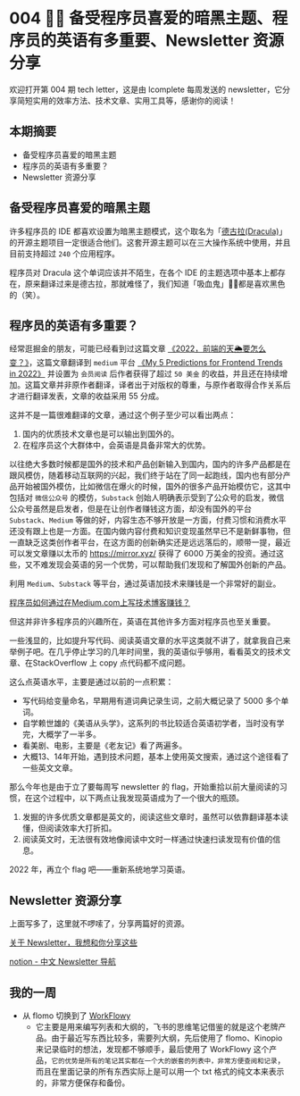 # 004 🧛‍♂ 备受程序员喜爱的暗黑主题、程序员的英语有多重要、Newsletter 资源分享

欢迎打开第 004 期 tech letter，这是由 lcomplete 每周发送的 newsletter，它分享简短实用的效率方法、技术文章、实用工具等，感谢你的阅读！

## **本期摘要**

- 备受程序员喜爱的暗黑主题
- 程序员的英语有多重要？
- Newsletter 资源分享

## 备受程序员喜爱的暗黑主题

许多程序员的 IDE 都喜欢设置为暗黑主题模式，这个取名为「[德古拉(Dracula)](https://draculatheme.com/)」的开源主题项目一定很适合他们。这套开源主题可以在三大操作系统中使用，并且目前支持超过 `240` 个应用程序。

程序员对 Dracula 这个单词应该并不陌生，在各个 IDE 的主题选项中基本上都存在，原来翻译过来是德古拉，那就难怪了，我们知道「吸血鬼」🧛‍♂都是喜欢黑色的（笑）。

## 程序员的英语有多重要？

经常逛掘金的朋友，可能已经看到过这篇文章 [《2022，前端的天🌦️要怎么变？》](https://juejin.cn/post/7056431876688314399)，这篇文章翻译到 `medium` 平台 [《My 5 Predictions for Frontend Trends in 2022》](https://medium.com/frontend-canteen/my-5-predictions-for-frontend-trends-in-2022-4cabd3cc66e4) 并设置为 `会员阅读` 后作者获得了超过 `50 美金` 的收益，并且还在持续增加。这篇文章并非原作者翻译，译者出于对版权的尊重，与原作者取得合作关系后才进行翻译发表，文章的收益采用 55 分成。

这并不是一篇很难翻译的文章，通过这个例子至少可以看出两点：

1. 国内的优质技术文章也是可以输出到国外的。
2. 在程序员这个大群体中，会英语是具备非常大的优势。

以往绝大多数时候都是国外的技术和产品创新输入到国内，国内的许多产品都是在跟风模仿，随着移动互联网的兴起，我们终于站在了同一起跑线，国内也有部分产品开始被国外模仿，比如微信在爆火的时候，国外的很多产品开始模仿它，这其中包括对 `微信公众号` 的模仿，`Substack` 创始人明确表示受到了公众号的启发，微信公众号虽然是启发者，但是在让创作者赚钱这方面，却没有国外的平台 `Substack`、`Medium` 等做的好，内容生态不够开放是一方面，付费习惯和消费水平还没有跟上也是一方面。在国内做内容付费和知识变现虽然早已不是新鲜事物，但一直缺乏这类创作者平台，在这方面的创新确实还是远远落后的，顺带一提，最近可以发文章赚以太币的 <https://mirror.xyz/> 获得了 6000 万美金的投资。通过这些，又不难发现会英语的另一个优势，可以帮助我们发现和了解国外创新的产品。

利用 `Medium`、`Substack` 等平台，通过英语加技术来赚钱是一个非常好的副业。

[程序员如何通过在Medium.com上写技术博客赚钱？](https://medium.com/%E5%86%99%E4%BD%9C%E4%B9%8B%E8%B7%AF/%E7%A8%8B%E5%BA%8F%E5%91%98%E5%A6%82%E4%BD%95%E5%9C%A8medium-com%E4%B8%8A%E9%80%9A%E8%BF%87%E5%86%99%E6%8A%80%E6%9C%AF%E5%8D%9A%E5%AE%A2%E8%B5%9A%E9%92%B1-6d47d82b03dd)

但这并非许多程序员的兴趣所在，英语在其他许多方面对程序员也至关重要。

一些浅显的，比如提升写代码、阅读英语文章的水平这类就不讲了，就拿我自己来举例子吧。在几乎停止学习的几年时间里，我的英语似乎够用，看看英文的技术文章、在StackOverflow 上 copy 点代码都不成问题。

这么点英语水平，主要是通过以前的一点积累：

- 写代码给变量命名，早期用有道词典记录生词，之前大概记录了 5000 多个单词。
- 自学赖世雄的《美语从头学》，这系列的书比较适合英语初学者，当时没有学完，大概学了一半多。
- 看美剧、电影，主要是《老友记》看了两遍多。
- 大概13、14年开始，遇到技术问题，基本上使用英文搜索，通过这个途径看了一些英文文章。

那么今年也是由于立了要每周写 newsletter 的 flag，开始重拾以前大量阅读的习惯，在这个过程中，以下两点让我发现英语成为了一个很大的瓶颈。

1. 发掘的许多优质文章都是英文的，阅读这些文章时，虽然可以依靠翻译基本读懂，但阅读效率大打折扣。
2. 阅读英文时，无法很有效地像阅读中文时一样通过快速扫读发现有价值的信息。

2022 年，再立个 flag 吧——重新系统地学习英语。

## Newsletter 资源分享

上面写多了，这里就不啰嗦了，分享两篇好的资源。

[关于 Newsletter，我想和你分享这些](https://sspai.com/post/65892)

[notion - 中文 Newsletter 导航](https://www.notion.so/kfang/Newsletter-68ee46c0a4574f659fb8a873ead438c6)

## 我的一周

- 从 flomo 切换到了 [WorkFlowy](https://workflowy.com/)
  - 它主要是用来编写列表和大纲的，飞书的思维笔记借鉴的就是这个老牌产品。由于最近写东西比较多，需要列大纲，先后使用了 flomo、Kinopio 来记录临时的想法，发现都不够顺手，最后使用了 WorkFlowy 这个产品，`它的优势是所有的笔记其实都在一个大的嵌套的列表中，非常方便查阅和记录`，而且在里面记录的所有东西实际上是可以用一个 txt 格式的纯文本来表示的，非常方便保存和备份。
